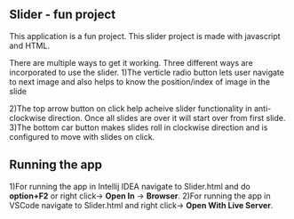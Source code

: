 ## Slider - fun project

   This application is a fun project. This slider project is made with javascript and HTML.

   There are multiple ways to get it working. Three different ways are incorporated to use the slider.
   1)The verticle radio button lets user navigate to next image and also helps to know the position/index of image in the slide
   
   2)The top arrow button on click help acheive slider functionality in anti-clockwise direction. Once all slides are over it will start over from first slide.
   3)The bottom car button makes slides roll in clockwise direction and is configured to move with slides on click.
   
## Running the app

 1)For running the app in Intellij IDEA navigate to Slider.html and do **option+F2** or right click-> **Open In** -> **Browser**.
 2)For running the app in VSCode navigate to Slider.html and right click-> **Open With Live Server**.
